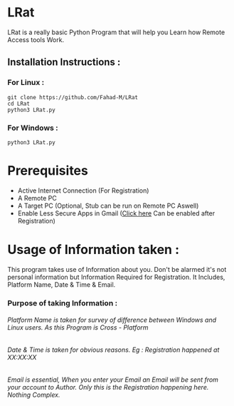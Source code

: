 # LRat

LRat is a really basic Python Program that will help you Learn how Remote Access tools Work.

## Installation Instructions : 
### For Linux : 
```
git clone https://github.com/Fahad-M/LRat
cd LRat
python3 LRat.py
```
### For Windows : 
```
python3 LRat.py
```

# Prerequisites
- Active Internet Connection (For Registration)
- A Remote PC
- A Target PC (Optional, Stub can be run on Remote PC Aswell)
- Enable Less Secure Apps in Gmail ([Click here](https://myaccount.google.com/lesssecureapps) Can be enabled after Registration)

# Usage of Information taken : 
This program takes use of Information about you.
Don't be alarmed it's not personal information but Information Required for Registration.
It Includes, Platform Name, Date & Time & Email.

### Purpose of taking Information : 
###### Platform Name is taken for survey of difference between Windows and Linux users. As this Program is Cross - Platform
###### Date & Time is taken for obvious reasons. Eg : Registration happened at XX:XX:XX
###### Email is essential, When you enter your Email an Email will be sent from your account to Author. Only this is the Registration happening here. Nothing Complex.

